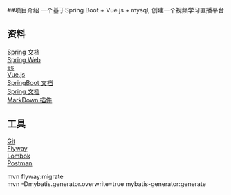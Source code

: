 ##项目介绍
一个基于Spring Boot + Vue.js + mysql, 创建一个视频学习直播平台

## 资料  
[Spring 文档](https://spring.io/guides/)  
[Spring Web](https://spring.io/guides/gs/serving-web-content/)  
[es](https://www.elastic.co/cn/)  
[Vue.js](https://cn.vuejs.org/)  
[SpringBoot 文档](https://docs.spring.io/spring-boot/docs/current/reference/htmlsingle/)  
[Spring 文档](https://docs.spring.io/spring/docs/current/spring-framework-reference/)  
[MarkDown 插件](http://editor.md.ipandao.com/)  

## 工具  
[Git](https://git-scm.com/download)  
[Flyway](https://www.flyway.org/)  
[Lombok](https://projectlombok.org/)  
[Postman](https://chrome.google.com/webstore/detail/coohdfgbiolnekdpbcijmhambjff/)  

mvn flyway:migrate  
mvn -Dmybatis.generator.overwrite=true mybatis-generator:generate